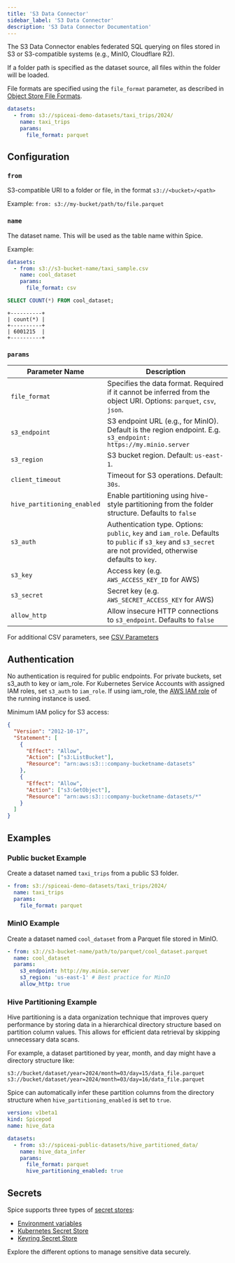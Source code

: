 ```yaml
---
title: 'S3 Data Connector'
sidebar_label: 'S3 Data Connector'
description: 'S3 Data Connector Documentation'
---
```


The S3 Data Connector enables federated SQL querying on files stored in S3 or S3-compatible systems (e.g., MinIO, Cloudflare R2).

If a folder path is specified as the dataset source, all files within the folder will be loaded.

File formats are specified using the `file_format` parameter, as described in [Object Store File Formats](/components/data-connectors/index.md#object-store-file-formats).

```yaml
datasets:
  - from: s3://spiceai-demo-datasets/taxi_trips/2024/
    name: taxi_trips
    params:
      file_format: parquet
```

## Configuration

### `from`

S3-compatible URI to a folder or file, in the format `s3://<bucket>/<path>`

Example: `from: s3://my-bucket/path/to/file.parquet`

### `name`

The dataset name. This will be used as the table name within Spice.

Example:

```yaml
datasets:
  - from: s3://s3-bucket-name/taxi_sample.csv
    name: cool_dataset
    params:
      file_format: csv
```

```sql
SELECT COUNT(*) FROM cool_dataset;
```

```shell
+----------+
| count(*) |
+----------+
| 6001215  |
+----------+
```

### `params`

| Parameter Name              | Description                                                                                                                                                   |
| --------------------------- | ------------------------------------------------------------------------------------------------------------------------------------------------------------- |
| `file_format`               | Specifies the data format. Required if it cannot be inferred from the object URI. Options: `parquet`, `csv`, `json`.                                                           |
| `s3_endpoint`               | S3 endpoint URL (e.g., for MinIO). Default is the region endpoint. E.g. `s3_endpoint: https://my.minio.server`                                                |
| `s3_region`                 | S3 bucket region. Default: `us-east-1`.                                                                                                                       |
| `client_timeout`            | Timeout for S3 operations. Default: `30s`.                                                                                                                    |
| `hive_partitioning_enabled` | Enable partitioning using hive-style partitioning from the folder structure. Defaults to `false`                                                              |
| `s3_auth`                   | Authentication type. Options: `public`, `key` and `iam_role`. Defaults to `public` if `s3_key` and `s3_secret` are not provided, otherwise defaults to `key`. |
| `s3_key`                    | Access key (e.g. `AWS_ACCESS_KEY_ID` for AWS)                                                                                                                 |
| `s3_secret`                 | Secret key (e.g. `AWS_SECRET_ACCESS_KEY` for AWS)                                                                                                             |
| `allow_http`                | Allow insecure HTTP connections to `s3_endpoint`. Defaults to `false`                                                                                         |

For additional CSV parameters, see [CSV Parameters](/reference/file_format.md#csv)

## Authentication

No authentication is required for public endpoints. For private buckets, set s3_auth to key or iam_role. For Kubernetes Service Accounts with assigned IAM roles, set `s3_auth` to `iam_role`. If using iam_role, the [AWS IAM role](https://docs.aws.amazon.com/AWSEC2/latest/UserGuide/iam-roles-for-amazon-ec2.html) of the running instance is used.

Minimum IAM policy for S3 access:

```json
{
  "Version": "2012-10-17",
  "Statement": [
    {
      "Effect": "Allow",
      "Action": ["s3:ListBucket"],
      "Resource": "arn:aws:s3:::company-bucketname-datasets"
    },
    {
      "Effect": "Allow",
      "Action": ["s3:GetObject"],
      "Resource": "arn:aws:s3:::company-bucketname-datasets/*"
    }
  ]
}
```

## Examples

### Public bucket Example

Create a dataset named `taxi_trips` from a public S3 folder.

```yaml
- from: s3://spiceai-demo-datasets/taxi_trips/2024/
  name: taxi_trips
  params:
    file_format: parquet
```

### MinIO Example

Create a dataset named `cool_dataset` from a Parquet file stored in MinIO.

```yaml
- from: s3://s3-bucket-name/path/to/parquet/cool_dataset.parquet
  name: cool_dataset
  params:
    s3_endpoint: http://my.minio.server
    s3_region: 'us-east-1' # Best practice for MinIO
    allow_http: true
```

### Hive Partitioning Example

Hive partitioning is a data organization technique that improves query performance by storing data in a hierarchical directory structure based on partition column values. This allows for efficient data retrieval by skipping unnecessary data scans.

For example, a dataset partitioned by year, month, and day might have a directory structure like:

```plaintext
s3://bucket/dataset/year=2024/month=03/day=15/data_file.parquet
s3://bucket/dataset/year=2024/month=03/day=16/data_file.parquet
```

Spice can automatically infer these partition columns from the directory structure when `hive_partitioning_enabled` is set to `true`.

```yaml
version: v1beta1
kind: Spicepod
name: hive_data

datasets:
  - from: s3://spiceai-public-datasets/hive_partitioned_data/
    name: hive_data_infer
    params:
      file_format: parquet
      hive_partitioning_enabled: true
```

## Secrets

Spice supports three types of [secret stores](/components/secret-stores):

- [Environment variables](/components/secret-stores/env)
- [Kubernetes Secret Store](/components/secret-stores/kubernetes)
- [Keyring Secret Store](/components/secret-stores/keyring)

Explore the different options to manage sensitive data securely.
